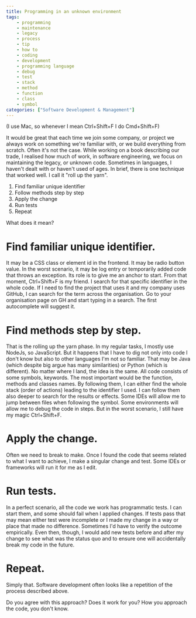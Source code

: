 ```yaml
---
title: Programming in an unknown environment
tags:
    - programming
    - maintenance
    - legacy
    - process
    - tip
    - how to
    - coding
    - development
    - programming language
    - debug
    - test
    - stack
    - method
    - function
    - class
    - symbol
categories: ["Software Development & Management"]
---
```


(I use Mac, so whenever I mean Ctrl+Shift+F I do Cmd+Shift+F)

It would be great that each time we join some company, or project we always work on something we're familiar with, or we build everything from scratch. Often it's not the case.
While working on a book describing our trade, I realised how much of work, in software engineering, we focus on maintaining the legacy, or unknown code. Sometimes in languages, I haven't dealt with or haven't used of ages.
In brief, there is one technique that worked well. I call it "roll up the yarn".

 1. Find familiar unique identifier
 2. Follow methods step by step
 3. Apply the change
 4. Run tests
 5. Repeat

What does it mean?

# Find familiar unique identifier.

It may be a CSS class or element id in the frontend. It may be radio button value. In the worst scenario, it may be log entry or temporarily added code that throws an exception. Its role is to give me an anchor to start. From that moment, Ctrl+Shift+F is my friend. I search for that specific identifier in the whole code. If I need to find the project that uses it and my company uses GitHub, I can search for the term across the organisation. Go to your organisation page on GH and start typing in a search. The first autocomplete will suggest it.

# Find methods step by step.

That is the rolling up the yarn phase. In my regular tasks, I mostly use NodeJs, so JavaScript. But it happens that I have to dig not only into code I don't know but also to other languages I'm not so familiar. That may be Java (which despite big argue has many similarities) or Python (which is different). No matter where I land, the idea is the same. All code consists of some symbols, keywords. The most important would be the function, methods and classes names. By following them, I can either find the whole stack (order of actions) leading to the identifier I used. I can follow them also deeper to search for the results or effects. Some IDEs will allow me to jump between files when following the symbol. Some environments will allow me to debug the code in steps. But in the worst scenario, I still have my magic Ctrl+Shift+F.

# Apply the change.

Often we need to break to make. Once I found the code that seems related to what I want to achieve, I make a singular change and test. Some IDEs or frameworks will run it for me as I edit.

# Run tests.

In a perfect scenario, all the code we work has programmatic tests. I can start them, and some should fail when I applied changes. If tests pass that may mean either test were incomplete or I made my change in a way or place that made no difference. Sometimes I'd have to verify the outcome empirically. Even then, though, I would add new tests before and after my change to see what was the status quo and to ensure one will accidentally break my code in the future.

# Repeat.

Simply that. Software development often looks like a repetition of the process described above.

Do you agree with this approach? Does it work for you? How you approach the code, you don't know.
